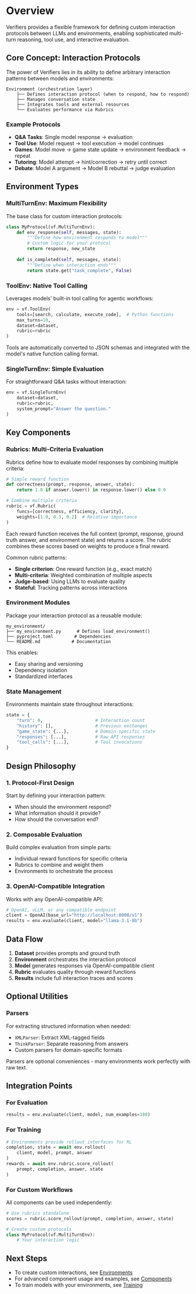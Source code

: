 # Overview

Verifiers provides a flexible framework for defining custom interaction protocols between LLMs and environments, enabling sophisticated multi-turn reasoning, tool use, and interactive evaluation.

## Core Concept: Interaction Protocols

The power of Verifiers lies in its ability to define arbitrary interaction patterns between models and environments:

```
Environment (orchestration layer)
    ├── Defines interaction protocol (when to respond, how to respond)
    ├── Manages conversation state
    ├── Integrates tools and external resources
    └── Evaluates performance via Rubrics
```

### Example Protocols

- **Q&A Tasks**: Single model response → evaluation
- **Tool Use**: Model request → tool execution → model continues
- **Games**: Model move → game state update → environment feedback → repeat
- **Tutoring**: Model attempt → hint/correction → retry until correct
- **Debate**: Model A argument → Model B rebuttal → judge evaluation

## Environment Types

### MultiTurnEnv: Maximum Flexibility

The base class for custom interaction protocols:

```python
class MyProtocol(vf.MultiTurnEnv):
    def env_response(self, messages, state):
        """Define how environment responds to model"""
        # Custom logic for your protocol
        return response, new_state
    
    def is_completed(self, messages, state):
        """Define when interaction ends"""
        return state.get("task_complete", False)
```

### ToolEnv: Native Tool Calling

Leverages models' built-in tool calling for agentic workflows:

```python
env = vf.ToolEnv(
    tools=[search, calculate, execute_code],  # Python functions
    max_turns=10,
    dataset=dataset,
    rubric=rubric
)
```

Tools are automatically converted to JSON schemas and integrated with the model's native function calling format.

### SingleTurnEnv: Simple Evaluation

For straightforward Q&A tasks without interaction:

```python
env = vf.SingleTurnEnv(
    dataset=dataset,
    rubric=rubric,
    system_prompt="Answer the question."
)
```

## Key Components

### Rubrics: Multi-Criteria Evaluation

Rubrics define how to evaluate model responses by combining multiple criteria:

```python
# Simple reward function
def correctness(prompt, response, answer, state):
    return 1.0 if answer.lower() in response.lower() else 0.0

# Combine multiple criteria
rubric = vf.Rubric(
    funcs=[correctness, efficiency, clarity],
    weights=[1.0, 0.3, 0.2]  # Relative importance
)
```

Each reward function receives the full context (prompt, response, ground truth answer, and environment state) and returns a score. The rubric combines these scores based on weights to produce a final reward.

Common rubric patterns:
- **Single criterion**: One reward function (e.g., exact match)
- **Multi-criteria**: Weighted combination of multiple aspects
- **Judge-based**: Using LLMs to evaluate quality
- **Stateful**: Tracking patterns across interactions

### Environment Modules

Package your interaction protocol as a reusable module:

```
my_environment/
├── my_environment.py      # Defines load_environment()
├── pyproject.toml        # Dependencies
└── README.md            # Documentation
```

This enables:
- Easy sharing and versioning
- Dependency isolation
- Standardized interfaces

### State Management

Environments maintain state throughout interactions:

```python
state = {
    "turn": 0,                    # Interaction count
    "history": [],                # Previous exchanges
    "game_state": {...},          # Domain-specific state
    "responses": [...],           # Raw API responses
    "tool_calls": [...],          # Tool invocations
}
```

## Design Philosophy

### 1. Protocol-First Design

Start by defining your interaction pattern:
- When should the environment respond?
- What information should it provide?
- How should the conversation end?

### 2. Composable Evaluation

Build complex evaluation from simple parts:
- Individual reward functions for specific criteria
- Rubrics to combine and weight them
- Environments to orchestrate the process

### 3. OpenAI-Compatible Integration

Works with any OpenAI-compatible API:
```python
# OpenAI, vLLM, or any compatible endpoint
client = OpenAI(base_url="http://localhost:8000/v1")
results = env.evaluate(client, model="llama-3.1-8b")
```

## Data Flow

1. **Dataset** provides prompts and ground truth
2. **Environment** orchestrates the interaction protocol
3. **Model** generates responses via OpenAI-compatible client
4. **Rubric** evaluates quality through reward functions
5. **Results** include full interaction traces and scores

## Optional Utilities

### Parsers

For extracting structured information when needed:
- `XMLParser`: Extract XML-tagged fields
- `ThinkParser`: Separate reasoning from answers
- Custom parsers for domain-specific formats

Parsers are optional conveniences - many environments work perfectly with raw text.

## Integration Points

### For Evaluation

```python
results = env.evaluate(client, model, num_examples=100)
```

### For Training

```python
# Environments provide rollout interfaces for RL
completion, state = await env.rollout(
    client, model, prompt, answer
)
rewards = await env.rubric.score_rollout(
    prompt, completion, answer, state
)
```

### For Custom Workflows

All components can be used independently:
```python
# Use rubrics standalone
scores = rubric.score_rollout(prompt, completion, answer, state)

# Create custom protocols
class MyProtocol(vf.MultiTurnEnv):
    # Your interaction logic
```

## Next Steps

- To create custom interactions, see [Environments](environments.md)
- For advanced component usage and examples, see [Components](components.md)
- To train models with your environments, see [Training](training.md)